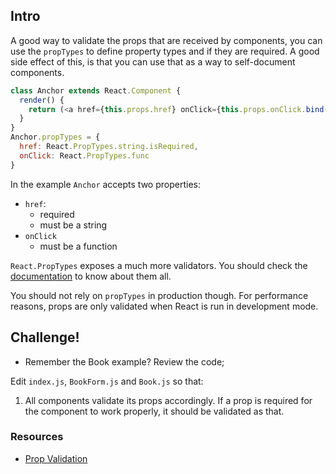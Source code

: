## Intro

A good way to validate the props that are received by components, you can use the `propTypes` to define property types and if they are required. A good side effect of this, is that you can use that as a way to self-document components.

```js
class Anchor extends React.Component {
  render() {
    return (<a href={this.props.href} onClick={this.props.onClick.bind(this)} />);
  }
}
Anchor.propTypes = {
  href: React.PropTypes.string.isRequired,
  onClick: React.PropTypes.func
}
```

In the example `Anchor` accepts two properties:
  * `href`:
    * required
    * must be a string
  * `onClick`
    * must be a function

`React.PropTypes` exposes a much more validators. You should check the [documentation](https://facebook.github.io/react/docs/reusable-components.html#prop-validation) to know about them all.


You should not rely on `propTypes` in production though. For performance reasons, props are only validated when React is run in development mode.

## Challenge!

  * Remember the Book example? Review the code;

Edit `index.js`, `BookForm.js` and `Book.js` so that:
  1. All components validate its props accordingly. If a prop is required for the component to work properly, it should be validated as that.

### Resources

  * [Prop Validation](https://facebook.github.io/react/docs/reusable-components.html#prop-validation)
